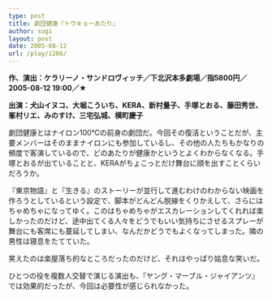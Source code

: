 ```yaml
---
type: post
title: 劇団健康『トウキョーあたり』
author: sugi
layout: post
date: 2005-08-12
url: /play/1206/
---
```

**作、演出：ケラリーノ・サンドロヴィッチ／下北沢本多劇場／指5800円／2005-08-12 19:00／★**

**出演：犬山イヌコ、大堀こういち、KERA、新村量子、手塚とおる、藤田秀世、峯村リエ、みのすけ、三宅弘城、横町慶子**

劇団健康とはナイロン100℃の前身の劇団だ。今回その復活ということだが、主要メンバーはそのままナイロンにも参加しているし、その他の人たちもかなりの頻度で客演しているので、どのあたりが健康かというとよくわからなくなる。手塚とおるが出ていることと、KERAがちょこっとだけ舞台に顔を出すことくらいだろうか。

『東京物語』と『生きる』のストーリーが並行して進むわけのわからない映画を作ろうとしているという設定で、脚本がどんどん脱線をくりかえして、さらにはちゃめちゃになってゆく。このはちゃめちゃがエスカレーションしてくれれば楽しかったのだけど、途中出てくる人々をどうでもいい気持ちにさせるスプレーが舞台にも客席にも蔓延してしまい、なんだかどうでもよくなってしまった。隣の男性は寝息をたてていた。

笑えたのは楽屋落ち的なところだったのだけど、それはやっぱり姑息な笑いだ。

ひとつの役を複数人交替で演じる演出も、『ヤング・マーブル・ジャイアンツ』では効果的だったが、今回は必要性が感じられなかった。

